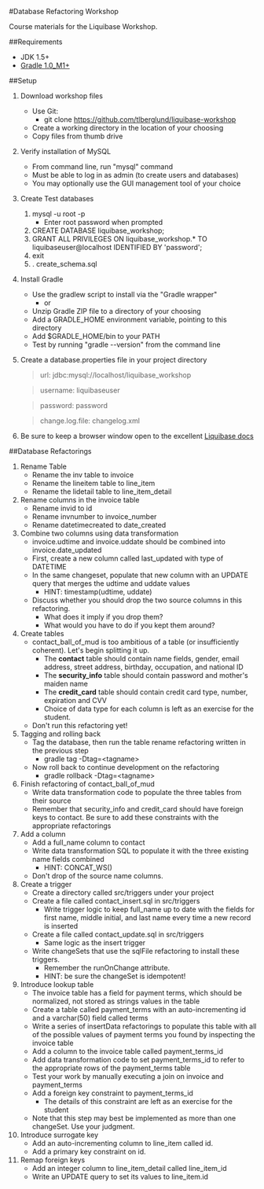 #Database Refactoring Workshop

Course materials for the Liquibase Workshop.

##Requirements

* JDK 1.5+
* [Gradle 1.0_M1+](http://gradle.org/downloads.html)

##Setup

1. Download workshop files
    * Use Git:
        * git clone https://github.com/tlberglund/liquibase-workshop
	* Create a working directory in the location of your choosing
	* Copy files from thumb drive
	
1. Verify installation of MySQL
	* From command line, run "mysql" command
	* Must be able to log in as admin (to create users and databases)
	* You may optionally use the GUI management tool of your choice
	
1. Create Test databases
	1. mysql -u root -p
		* Enter root password when prompted
	1. CREATE DATABASE liquibase\_workshop;
	1. GRANT ALL PRIVILEGES ON liquibase_workshop.* TO liquibaseuser@localhost IDENTIFIED BY 'password';
	1. exit
	1. \. create\_schema.sql
	
1. Install Gradle
    * Use the gradlew script to install via the "Gradle wrapper"
        - or
	* Unzip Gradle ZIP file to a directory of your choosing
	* Add a GRADLE\_HOME environment variable, pointing to this directory
	* Add $GRADLE\_HOME/bin to your PATH
	* Test by running "gradle --version" from the command line
	
1. Create a database.properties file in your project directory
	> url: jdbc:mysql://localhost/liquibase\_workshop
	
	> username: liquibaseuser
	
	> password: password
	
	> change.log.file: changelog.xml

1. Be sure to keep a browser window open to the excellent [Liquibase docs](http://www.liquibase.org/manual/home)



##Database Refactorings 

1. Rename Table
	* Rename the inv table to invoice
	* Rename the lineitem table to line\_item
	* Rename the lidetail table to line\_item\_detail
1. Rename columns in the invoice table
	* Rename invid to id
	* Rename invnumber to invoice\_number
	* Rename datetimecreated to date\_created
1. Combine two columns using data transformation
	* invoice.udtime and invoice.uddate should be combined into invoice.date\_updated
	* First, create a new column called last\_updated with type of DATETIME
	* In the same changeset, populate that new column with an UPDATE query that merges the udtime and uddate values
		* HINT: timestamp(udtime, uddate) 
	* Discuss whether you should drop the two source columns in this refactoring.
		* What does it imply if you drop them?
		* What would you have to do if you kept them around?
1. Create tables
	* contact\_ball\_of\_mud is too ambitious of a table (or insufficiently coherent). Let's begin splitting it up.
		* The **contact** table should contain name fields, gender, email address, street address, birthday, occupation, and national ID
		* The **security\_info** table should contain password and mother's maiden name
		* The **credit\_card** table should contain credit card type, number, expiration and CVV
		* Choice of data type for each column is left as an exercise for the student.
	* Don't run this refactoring yet!
1. Tagging and rolling back
	* Tag the database, then run the table rename refactoring written in the previous step
		* gradle tag -Dtag=&lt;tagname&gt;
	* Now roll back to continue development on the refactoring
		* gradle rollback -Dtag=&lt;tagname&gt;
1. Finish refactoring of contact\_ball\_of\_mud
	* Write data transformation code to populate the three tables from their source
	* Remember that security\_info and credit\_card should have foreign keys to contact. Be sure to add these constraints with the appropriate refactorings
1. Add a column
	* Add a full\_name column to contact
	* Write data transformation SQL to populate it with the three existing name fields combined
		* HINT: CONCAT_WS()
	* Don't drop of the source name columns.
1. Create a trigger
	* Create a directory called src/triggers under your project
	* Create a file called contact\_insert.sql in src/triggers
		* Write trigger logic to keep full\_name up to date with the fields for first name, middle initial, and last name every time a new record is inserted
	* Create a file called contact\_update.sql in src/triggers
		* Same logic as the insert trigger
	* Write changeSets that use the sqlFile refactoring to install these triggers.
		* Remember the runOnChange attribute.
		* HINT: be sure the changeSet is idempotent!
1. Introduce lookup table
	* The invoice table has a field for payment terms, which should be normalized, not stored as strings values in the table
	* Create a table called payment\_terms with an auto\-incrementing id and a varchar(50) field called terms
	* Write a series of insertData refactorings to populate this table with all of the possible values of payment terms you found by inspecting the invoice table
	* Add a column to the invoice table called payment\_terms\_id
	* Add data transformation code to set payment\_terms\_id to refer to the appropriate rows of the payment\_terms table
	* Test your work by manually executing a join on invoice and payment\_terms
	* Add a foreign key constraint to payment\_terms\_id
		* The details of this constraint are left as an exercise for the student
	* Note that this step may best be implemented as more than one changeSet. Use your judgment.
1. Introduce surrogate key
	* Add an auto\-incrementing column to line\_item called id.
	* Add a primary key constraint on id.
1. Remap foreign keys
	* Add an integer column to line\_item\_detail called line\_item\_id
	* Write an UPDATE query to set its values to line\_item.id



